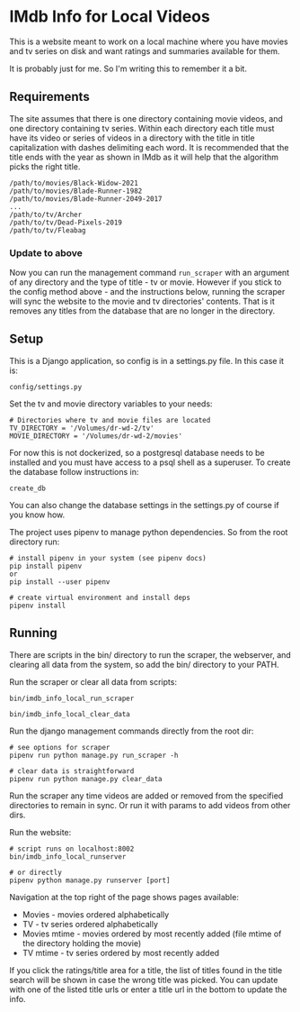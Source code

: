 # IMdb Info for Local Videos

This is a website meant to work on a local machine where you have movies and tv series on disk and want
ratings and summaries available for them.

It is probably just for me.  So I'm writing this to remember it a bit.

## Requirements

The site assumes that there is one directory containing movie videos, and one directory containing tv 
series.  Within each directory each title must have its video or series of videos in a directory with
the title in title capitalization with dashes delimiting each word.  It is recommended that the title
ends with the year as shown in IMdb as it will help that the algorithm picks the right title.
```
/path/to/movies/Black-Widow-2021
/path/to/movies/Blade-Runner-1982
/path/to/movies/Blade-Runner-2049-2017
...
/path/to/tv/Archer
/path/to/tv/Dead-Pixels-2019
/path/to/tv/Fleabag
```

### Update to above

Now you can run the management command ```run_scraper``` with an argument of any directory and the type
of title - tv or movie.  However if you stick to the config method above - and the instructions below,
running the scraper will sync the website to the movie and tv directories' contents.  That is it removes
any titles from the database that are no longer in the directory.

## Setup
This is a Django application, so config is in a settings.py file.  In this case it is:
```
config/settings.py
```
Set the tv and movie directory variables to your needs:
```
# Directories where tv and movie files are located
TV_DIRECTORY = '/Volumes/dr-wd-2/tv'
MOVIE_DIRECTORY = '/Volumes/dr-wd-2/movies'

```

For now this is not dockerized, so a postgresql database needs to be installed and you must have access 
to a psql shell as a superuser.  To create the database follow instructions in:
```
create_db
```
You can also change the database settings in the settings.py of course if you know how.

The project uses pipenv to manage python dependencies. So from the root directory run:
```
# install pipenv in your system (see pipenv docs)
pip install pipenv
or 
pip install --user pipenv

# create virtual environment and install deps
pipenv install 
```

## Running
There are scripts in the bin/ directory to run the scraper, the webserver, and clearing all data from
the system, so add the bin/ directory to your PATH.

Run the scraper or clear all data from scripts:
```
bin/imdb_info_local_run_scraper

bin/imdb_info_local_clear_data
```

Run the django management commands directly from the root dir:
```
# see options for scraper
pipenv run python manage.py run_scraper -h

# clear data is straightforward
pipenv run python manage.py clear_data

```
Run the scraper any time videos are added or removed from the specified directories to remain in sync.
Or run it with params to add videos from other dirs.

Run the website:
```
# script runs on localhost:8002
bin/imdb_info_local_runserver

# or directly
pipenv python manage.py runserver [port]
```

Navigation at the top right of the page shows pages available:

- Movies - movies ordered alphabetically
- TV - tv series ordered alphabetically
- Movies mtime - movies ordered by most recently added (file mtime of the directory holding the movie)
- TV mtime - tv series ordered by most recently added

If you click the ratings/title area for a title, the list of titles
found in the title search will be shown in case the wrong title was picked. You can update with one of
the listed title urls or enter a title url in the bottom to update the info.
